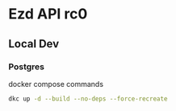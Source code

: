 # Ezd API rc0

## Local Dev

### Postgres

docker compose commands

```sh
dkc up -d --build --no-deps --force-recreate
```